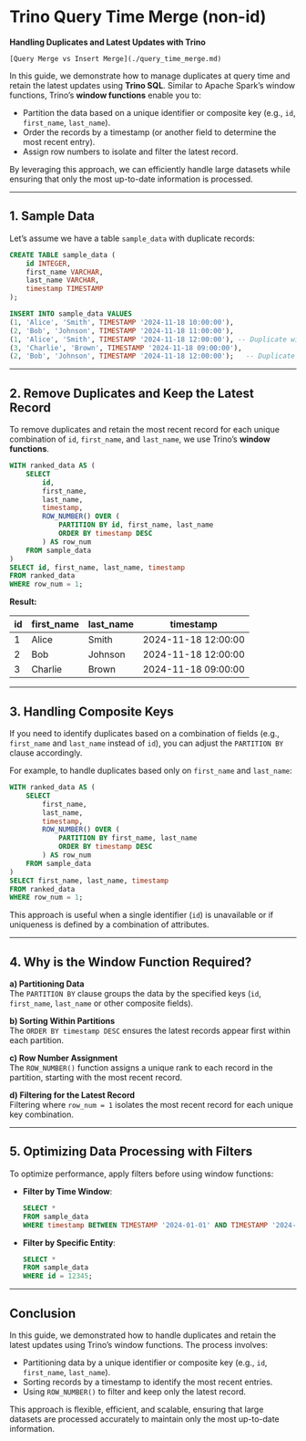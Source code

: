 # Trino Query Time Merge (non-id)

**Handling Duplicates and Latest Updates with Trino**


```{seealso}
[Query Merge vs Insert Merge](./query_time_merge.md)
```

In this guide, we demonstrate how to manage duplicates at query time and retain the latest updates using **Trino SQL**. Similar to Apache Spark’s window functions, Trino’s **window functions** enable you to:  

- Partition the data based on a unique identifier or composite key (e.g., `id`, `first_name`, `last_name`).  
- Order the records by a timestamp (or another field to determine the most recent entry).  
- Assign row numbers to isolate and filter the latest record.  

By leveraging this approach, we can efficiently handle large datasets while ensuring that only the most up-to-date information is processed.

---

## 1. Sample Data  

Let’s assume we have a table `sample_data` with duplicate records:  

```sql
CREATE TABLE sample_data (
    id INTEGER,
    first_name VARCHAR,
    last_name VARCHAR,
    timestamp TIMESTAMP
);

INSERT INTO sample_data VALUES 
(1, 'Alice', 'Smith', TIMESTAMP '2024-11-18 10:00:00'),
(2, 'Bob', 'Johnson', TIMESTAMP '2024-11-18 11:00:00'),
(1, 'Alice', 'Smith', TIMESTAMP '2024-11-18 12:00:00'), -- Duplicate with later timestamp
(3, 'Charlie', 'Brown', TIMESTAMP '2024-11-18 09:00:00'),
(2, 'Bob', 'Johnson', TIMESTAMP '2024-11-18 12:00:00');   -- Duplicate with later timestamp
```

---

## 2. Remove Duplicates and Keep the Latest Record  

To remove duplicates and retain the most recent record for each unique combination of `id`, `first_name`, and `last_name`, we use Trino’s **window functions**.  

```sql
WITH ranked_data AS (
    SELECT 
        id,
        first_name,
        last_name,
        timestamp,
        ROW_NUMBER() OVER (
            PARTITION BY id, first_name, last_name
            ORDER BY timestamp DESC
        ) AS row_num
    FROM sample_data
)
SELECT id, first_name, last_name, timestamp
FROM ranked_data
WHERE row_num = 1;
```

**Result:**  

| id | first_name | last_name | timestamp           |  
|----|------------|-----------|---------------------|  
| 1  | Alice      | Smith     | 2024-11-18 12:00:00 |  
| 2  | Bob        | Johnson   | 2024-11-18 12:00:00 |  
| 3  | Charlie    | Brown     | 2024-11-18 09:00:00 |  

---

## 3. Handling Composite Keys  

If you need to identify duplicates based on a combination of fields (e.g., `first_name` and `last_name` instead of `id`), you can adjust the `PARTITION BY` clause accordingly.  

For example, to handle duplicates based only on `first_name` and `last_name`:  

```sql
WITH ranked_data AS (
    SELECT 
        first_name,
        last_name,
        timestamp,
        ROW_NUMBER() OVER (
            PARTITION BY first_name, last_name
            ORDER BY timestamp DESC
        ) AS row_num
    FROM sample_data
)
SELECT first_name, last_name, timestamp
FROM ranked_data
WHERE row_num = 1;
```

This approach is useful when a single identifier (`id`) is unavailable or if uniqueness is defined by a combination of attributes.  

---

## 4. Why is the Window Function Required?  

**a) Partitioning Data**  
The `PARTITION BY` clause groups the data by the specified keys (`id`, `first_name`, `last_name` or other composite fields).  

**b) Sorting Within Partitions**  
The `ORDER BY timestamp DESC` ensures the latest records appear first within each partition.  

**c) Row Number Assignment**  
The `ROW_NUMBER()` function assigns a unique rank to each record in the partition, starting with the most recent record.  

**d) Filtering for the Latest Record**  
Filtering where `row_num = 1` isolates the most recent record for each unique key combination.  

---

## 5. Optimizing Data Processing with Filters  

To optimize performance, apply filters before using window functions:  

- **Filter by Time Window**:  
  ```sql
  SELECT *
  FROM sample_data
  WHERE timestamp BETWEEN TIMESTAMP '2024-01-01' AND TIMESTAMP '2024-01-31';
  ```

- **Filter by Specific Entity**:  
  ```sql
  SELECT *
  FROM sample_data
  WHERE id = 12345;
  ```

---

## Conclusion  

In this guide, we demonstrated how to handle duplicates and retain the latest updates using Trino’s window functions. The process involves:  

- Partitioning data by a unique identifier or composite key (e.g., `id`, `first_name`, `last_name`).  
- Sorting records by a timestamp to identify the most recent entries.  
- Using `ROW_NUMBER()` to filter and keep only the latest record.  

This approach is flexible, efficient, and scalable, ensuring that large datasets are processed accurately to maintain only the most up-to-date information.  